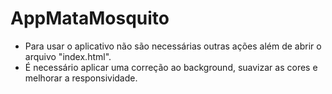 # AppMataMosquito

- Para usar o aplicativo não são necessárias outras ações além de abrir o arquivo "index.html".
- É necessário aplicar uma correção ao background, suavizar as cores e melhorar a responsividade.
